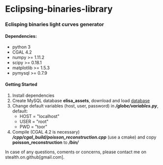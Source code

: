 # Eclipsing-binaries-library
### Eclisping binaries light curves generator

#### Dependencies:
* python        3
* CGAL          4.2
* numpy      >= 1.11.2
* scipy      >= 0.18.1
* matplotlib >= 1.5.3
* pymysql    >= 0.7.9

#### Getting Started
1. Install dependencies
2. Create MySQL database __elisa_assets__, download and load [database](https://mega.nz/#!7YNUnLBI!d4zzq3HJBPn3LK7H8kHSryPN-xexa6Oh5yVNxbi3WhU)
3. Change default variables (host, user, password) in *__/globe/variables.py__*, default:
   * HOST = "localhost"
   * USER = "root"
   * PWD = "toor"
4. Compile (CGAL 4.2 is necessary) *__/cpp/cgal_build/poisson_reconstruction.cpp__* (use a cmake) and copy __poisson_reconstruction__ to *__/bin/__*


In case of any questions, coments or concerns, please contact me on stealth.on.github[gmail.com].
            
